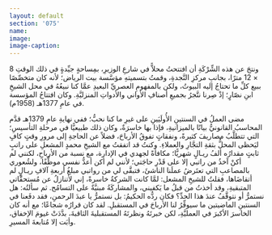 ```yaml
---
layout: default
section: '075'
name:
image:
image-caption:
---
```


ونتجَ عن هذه الشِّرْكَةِ أن افتتحتُ محلاًّ في شارعِ الوزيرِ، بمِساحةٍ جيِّدةٍ في ذلك الوقتِ 8 × 12 مترًا، بجانبِ مركزِ النَّجدةِ، وقمتُ بتسميتهِ مؤسَّسة بيت الرياض؛ لأنه كان متخصِّصًا ببيع كلِّ ما تحتاجُ إليه البيوتُ، ولكن بالمفهومِ العصريِّ البعيدِ عمَّا كنا نبيعُهُ في محل الشيخِ ابنِ نصّارٍ؛ إذْ صِرنا نتَّجرُ بجميعِ أصنافِ الأواني والأدواتِ المنزليَّةِ. وكان افتتاحُ المؤسسة في عامِ 1377هـ (1958م).

مضى العملُ في السنتينِ الأُولَيَينِ على غيرِ ما كنا نحبُّ؛ ففي نهايةِ عامِ 1379هـ قدَّم المحاسبُ القانونيُّ بيانًا بالميزانيةِ، فإذا بها خاسرَةٌ، وكان ذلك طبيعيًّا في مرحلةِ التأسيسِ؛ التي تتطلَّبُ مصاريفَ كثيرةً، ونفقاتٍ تفوقُ الأرباحَ، فضلاً عن الحاجةِ إلى مرورِ وقتٍ كافٍ ليَحظى المحلُّ بثقةِ التجَّارِ والعملاءِ. وكنتُ قد اتفقتُ مع الشيخِ محمدٍ المشعلِ على راتبٍ ثابتٍ مقدارُه ألفُ ريـالٍ شهريًّا؛ مكافأةً لجهدي في الإدارة، مع نسبة من الأرباحِ، لكنني لم أكنْ آخذُ من راتبي إلا على قَدْرِ حاجَتي؛ لأنني لم أكن أعدُّ نفسي موظَّفًا، ولشُعوري بالمصاعبِ التي تعتَرضُ عملَنا الناشئَ، فتبقَّى لي من رواتبي مبلغُ أربعةِ آلافِ ريـالٍ لم أتقاضَاها، فقلتُ للشيخِ المشعل: لمَّا كانت الشركةُ خاسرةً، إني لأتنازلُ عن مُستحقَّاتي المتبقيةِ، وقد أخذتُ من قبلُ ما يَكفيني، والمشاركَةُ مبنيَّةٌ على التسامُح. ثم سألتُه: هل نستمرُّ أو نتوقَّفُ عندَ هذا الحدِّ؟ فكان ردُّه الحكيمُ: بل نستمرُّ يا عبدَ الرحمنِ، فقد دفَعنا في السنتينِ الماضيتين ما سيوفِّرُ لنا الأرباحَ في المستقبلِ. لقد كان قرارُه شجاعًا؛ مع أنه كان الخاسرَ الأكبرَ في العمليَّةِ، لكن خبرتَهُ ونظرتَهُ المستقبليةَ الثاقبةَ، بدَّدَتْ غيومَ الإخفاق، وأبَت إلا مُتابعةَ المسيرِ.
